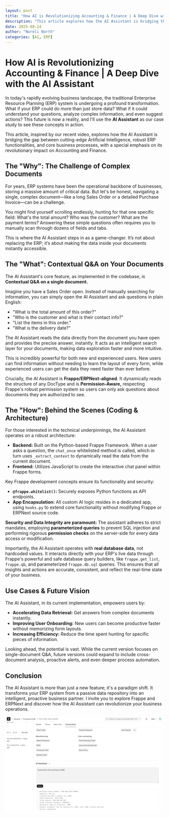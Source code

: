 ```yaml
---
layout: post
title: "How AI is Revolutionizing Accounting & Finance | A Deep Dive with the AI Assistant"
description: "This article explores how the AI Assistant is bridging the gap between cutting-edge Artificial Intelligence, robust ERP functionalities, and core business processes, with a special emphasis on its revolutionary impact on Accounting and Finance."
date: 2025-08-24
author: "Noreli North"
categories: [AI, ERP]
---
```

# How AI is Revolutionizing Accounting & Finance | A Deep Dive with the AI Assistant

In today's rapidly evolving business landscape, the traditional Enterprise Resource Planning (ERP) system is undergoing a profound transformation. What if your ERP could do more than just store data? What if it could understand your questions, analyze complex information, and even suggest actions? This future is now a reality, and I'll use the **AI Assistant** as our case study to see these concepts in action.

This article, inspired by our recent video, explores how the AI Assistant is bridging the gap between cutting-edge Artificial Intelligence, robust ERP functionalities, and core business processes, with a special emphasis on its revolutionary impact on Accounting and Finance.

## The "Why": The Challenge of Complex Documents

For years, ERP systems have been the operational backbone of businesses, storing a massive amount of critical data. But let's be honest, navigating a single, complex document—like a long Sales Order or a detailed Purchase Invoice—can be a challenge.

You might find yourself scrolling endlessly, hunting for that one specific field: What's the total amount? Who was the customer? What are the payment terms? Answering these simple questions often requires you to manually scan through dozens of fields and tabs.

This is where the AI Assistant steps in as a game-changer. It’s not about replacing the ERP; it’s about making the data inside your documents instantly accessible.

## The "What": Contextual Q&A on Your Documents

The AI Assistant's core feature, as implemented in the codebase, is **Contextual Q&A on a single document.**

Imagine you have a Sales Order open. Instead of manually searching for information, you can simply open the AI Assistant and ask questions in plain English:

*   "What is the total amount of this order?"
*   "Who is the customer and what is their contact info?"
*   "List the items in this order."
*   "What is the delivery date?"

The AI Assistant reads the data directly from the document you have open and provides the precise answer, instantly. It acts as an intelligent search layer for your documents, making data exploration faster and more intuitive.

This is incredibly powerful for both new and experienced users. New users can find information without needing to learn the layout of every form, while experienced users can get the data they need faster than ever before.

Crucially, the AI Assistant is **Frappe/ERPNext-aligned**. It dynamically reads the structure of any DocType and is **Permission-Aware,** respecting Frappe's robust permission system so users can only ask questions about documents they are authorized to see.

## The "How": Behind the Scenes (Coding & Architecture)

For those interested in the technical underpinnings, the AI Assistant operates on a robust architecture:

*   **Backend:** Built on the Python-based Frappe Framework. When a user asks a question, the `chat_once` whitelisted method is called, which in turn uses `_extract_context` to dynamically read the data from the current document.
*   **Frontend:** Utilizes JavaScript to create the interactive chat panel within Frappe forms.

Key Frappe development concepts ensure its functionality and security:

*   **`@frappe.whitelist()`:** Securely exposes Python functions as API endpoints.
*   **App Encapsulation:** All custom AI logic resides in a dedicated app, using `hooks.py` to extend core functionality without modifying Frappe or ERPNext source code.

**Security and Data Integrity are paramount:** The assistant adheres to strict mandates, employing **parameterized queries** to prevent SQL injection and performing rigorous **permission checks** on the server-side for every data access or modification.

Importantly, the AI Assistant operates with **real database data**, not hardcoded values. It interacts directly with your ERP's live data through Frappe's powerful and safe database query builders, like `frappe.get_list`, `frappe.qb`, and parameterized `frappe.db.sql` queries. This ensures that all insights and actions are accurate, consistent, and reflect the real-time state of your business.

## Use Cases & Future Vision

The AI Assistant, in its current implementation, empowers users by:

*   **Accelerating Data Retrieval:** Get answers from complex documents instantly.
*   **Improving User Onboarding:** New users can become productive faster without memorizing form layouts.
*   **Increasing Efficiency:** Reduce the time spent hunting for specific pieces of information.

Looking ahead, the potential is vast. While the current version focuses on single-document Q&A, future versions could expand to include cross-document analysis, proactive alerts, and even deeper process automation.

## Conclusion

The AI Assistant is more than just a new feature; it's a paradigm shift. It transforms your ERP system from a passive data repository into an intelligent, proactive business partner. I invite you to explore Frappe and ERPNext and discover how the AI Assistant can revolutionize your business operations.

![alt text](/assets/ai_assistant.png)
